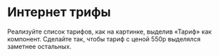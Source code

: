 # Интернет трифы

Реализуйте список тарифов, как на картинке, выделив «Тариф» как компонент. Сделайте так, чтобы тариф с ценой 550р выделялся заметнее остальных.
